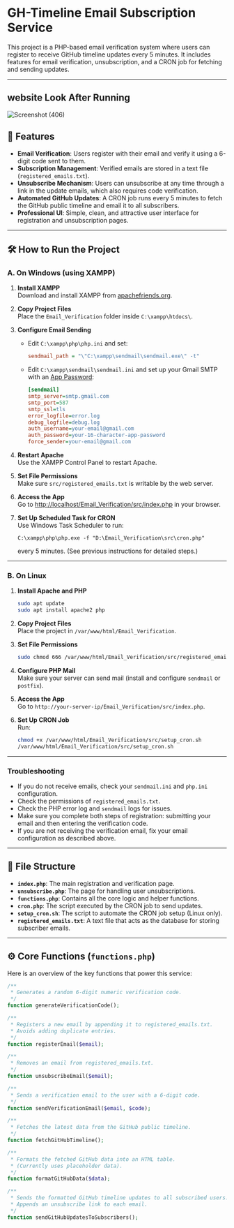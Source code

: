 # GH-Timeline Email Subscription Service

This project is a PHP-based email verification system where users can register to receive GitHub timeline updates every 5 minutes. It includes features for email verification, unsubscription, and a CRON job for fetching and sending updates.

---
## website Look After Running
![Screenshot (406)](https://github.com/user-attachments/assets/3e0a5403-6f60-4966-bc34-7ae509acea3e)

## 🚀 Features

- **Email Verification**: Users register with their email and verify it using a 6-digit code sent to them.
- **Subscription Management**: Verified emails are stored in a text file (`registered_emails.txt`).
- **Unsubscribe Mechanism**: Users can unsubscribe at any time through a link in the update emails, which also requires code verification.
- **Automated GitHub Updates**: A CRON job runs every 5 minutes to fetch the GitHub public timeline and email it to all subscribers.
- **Professional UI**: Simple, clean, and attractive user interface for registration and unsubscription pages.

---

## 🛠️ How to Run the Project

### A. On Windows (using XAMPP)

1. **Install XAMPP**  
   Download and install XAMPP from [apachefriends.org](https://www.apachefriends.org/index.html).

2. **Copy Project Files**  
   Place the `Email_Verification` folder inside `C:\xampp\htdocs\`.

3. **Configure Email Sending**  
   - Edit `C:\xampp\php\php.ini` and set:
     ```ini
     sendmail_path = "\"C:\xampp\sendmail\sendmail.exe\" -t"
     ```
   - Edit `C:\xampp\sendmail\sendmail.ini` and set up your Gmail SMTP with an [App Password](https://myaccount.google.com/apppasswords):
     ```ini
     [sendmail]
     smtp_server=smtp.gmail.com
     smtp_port=587
     smtp_ssl=tls
     error_logfile=error.log
     debug_logfile=debug.log
     auth_username=your-email@gmail.com
     auth_password=your-16-character-app-password
     force_sender=your-email@gmail.com
     ```

4. **Restart Apache**  
   Use the XAMPP Control Panel to restart Apache.

5. **Set File Permissions**  
   Make sure `src/registered_emails.txt` is writable by the web server.

6. **Access the App**  
   Go to [http://localhost/Email_Verification/src/index.php](http://localhost/Email_Verification/src/index.php) in your browser.

7. **Set Up Scheduled Task for CRON**  
   Use Windows Task Scheduler to run:
   ```
   C:\xampp\php\php.exe -f "D:\Email_Verification\src\cron.php"
   ```
   every 5 minutes. (See previous instructions for detailed steps.)

---

### B. On Linux

1. **Install Apache and PHP**  
   ```bash
   sudo apt update
   sudo apt install apache2 php
   ```

2. **Copy Project Files**  
   Place the project in `/var/www/html/Email_Verification`.

3. **Set File Permissions**  
   ```bash
   sudo chmod 666 /var/www/html/Email_Verification/src/registered_emails.txt
   ```

4. **Configure PHP Mail**  
   Make sure your server can send mail (install and configure `sendmail` or `postfix`).

5. **Access the App**  
   Go to `http://your-server-ip/Email_Verification/src/index.php`.

6. **Set Up CRON Job**  
   Run:
   ```bash
   chmod +x /var/www/html/Email_Verification/src/setup_cron.sh
   /var/www/html/Email_Verification/src/setup_cron.sh
   ```

---

### Troubleshooting

- If you do not receive emails, check your `sendmail.ini` and `php.ini` configuration.
- Check the permissions of `registered_emails.txt`.
- Check the PHP error log and `sendmail` logs for issues.
- Make sure you complete both steps of registration: submitting your email and then entering the verification code.
- If you are not receiving the verification email, fix your email configuration as described above.

---

## 📜 File Structure

- **`index.php`**: The main registration and verification page.
- **`unsubscribe.php`**: The page for handling user unsubscriptions.
- **`functions.php`**: Contains all the core logic and helper functions.
- **`cron.php`**: The script executed by the CRON job to send updates.
- **`setup_cron.sh`**: The script to automate the CRON job setup (Linux only).
- **`registered_emails.txt`**: A text file that acts as the database for storing subscriber emails.

---

## ⚙️ Core Functions (`functions.php`)

Here is an overview of the key functions that power this service:

```php
/**
 * Generates a random 6-digit numeric verification code.
 */
function generateVerificationCode();

/**
 * Registers a new email by appending it to registered_emails.txt.
 * Avoids adding duplicate entries.
 */
function registerEmail($email);

/**
 * Removes an email from registered_emails.txt.
 */
function unsubscribeEmail($email);

/**
 * Sends a verification email to the user with a 6-digit code.
 */
function sendVerificationEmail($email, $code);

/**
 * Fetches the latest data from the GitHub public timeline.
 */
function fetchGitHubTimeline();

/**
 * Formats the fetched GitHub data into an HTML table.
 * (Currently uses placeholder data).
 */
function formatGitHubData($data);

/**
 * Sends the formatted GitHub timeline updates to all subscribed users.
 * Appends an unsubscribe link to each email.
 */
function sendGitHubUpdatesToSubscribers();
``` 
